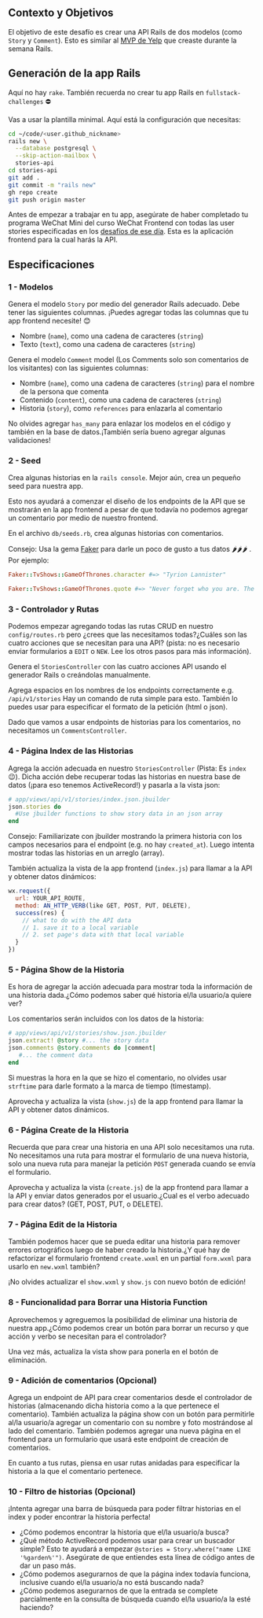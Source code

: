 ## Contexto y Objetivos

El objetivo de este desafío es crear una API Rails de dos modelos (como `Story` y `Comment`).
Esto es similar al [MVP de Yelp](https://kitt.lewagon.com/camps/194/challenges?path=05-Rails/03-Rails-story-Comments/02-Yelp-MVP) que creaste durante la semana Rails.



## Generación de la app Rails

Aquí no hay `rake`. También recuerda no crear tu app Rails en `fullstack-challenges` ⛔️

Vas a usar la plantilla minimal. Aquí está la configuración que necesitas:

```bash
cd ~/code/<user.github_nickname>
rails new \
  --database postgresql \
  --skip-action-mailbox \
  stories-api
cd stories-api
git add .
git commit -m "rails new"
gh repo create
git push origin master
```

Antes de empezar a trabajar en tu app, asegúrate de haber completado tu programa WeChat Mini del curso WeChat Frontend con todas las user stories especificadas en los [desafíos de ese día](https://kitt.lewagon.com/camps/236/challenges?path=04-Front-End/09-WX-MP-Frontend/01-WX-MP-Frontend-01). Esta es la aplicación frontend para la cual harás la API.

## Especificaciones

### 1 - Modelos

Genera el modelo `Story` por medio del generador Rails adecuado. Debe tener las siguientes columnas. ¡Puedes agregar todas las columnas que tu app frontend necesite! 😊

- Nombre (`name`), como una cadena de caracteres (`string`)
- Texto (`text`), como una cadena de caracteres (`string`)

Genera el modelo `Comment` model (Los Comments solo son comentarios de los visitantes) con las siguientes columnas:

- Nombre (`name`), como una cadena de caracteres (`string`) para el nombre de la persona que comenta
- Contenido (`content`), como una cadena de caracteres (`string`)
- Historia (`story`), como `references` para enlazarla al comentario

No olvides agregar `has_many` para enlazar los modelos en el código y también en la base de datos.¡También sería bueno agregar algunas validaciones!

### 2 - Seed

Crea algunas historias en la `rails console`. Mejor aún, crea un pequeño seed para nuestra app.

Esto nos ayudará a comenzar el diseño de los endpoints de la  API que se mostrarán en la app frontend a pesar de que todavía no podemos agregar un comentario por medio de nuestro frontend.

En el archivo `db/seeds.rb`, crea algunas historias con comentarios.

Consejo: Usa la gema [Faker](https://github.com/stympy/faker/) para darle un poco de gusto a tus datos 🌶️🌶️🌶️ . Por ejemplo:

```ruby
Faker::TvShows::GameOfThrones.character #=> "Tyrion Lannister"

Faker::TvShows::GameOfThrones.quote #=> "Never forget who you are. The rest of the world won't. Wear it like an armor and it can never be used against you."
```

### 3 - Controlador y Rutas

Podemos empezar agregando todas las rutas CRUD en nuestro `config/routes.rb` pero ¿crees que las necesitamos todas?¿Cuáles son las cuatro acciones que se necesitan para una API? (pista: no es necesario enviar formularios a `EDIT` o `NEW`. Lee los otros pasos para más información).

Genera el `StoriesController` con las cuatro acciones API usando el generador Rails o creándolas manualmente.

Agrega espacios en los nombres de los endpoints correctamente e.g. `/api/v1/stories` Hay un comando de ruta simple para esto. También lo puedes usar para especificar el formato de la petición (html o json).

Dado que vamos a usar endpoints de historias para los comentarios, no necesitamos un `CommentsController`.

### 4 - Página Index de las Historias

Agrega la acción adecuada en nuestro `StoriesController` (Pista: Es `index` 😉). Dicha acción debe recuperar todas las historias en nuestra base de datos (¡para eso tenemos ActiveRecord!) y pasarla a la vista json:

```ruby
# app/views/api/v1/stories/index.json.jbuilder
json.stories do
  #Use jbuilder functions to show story data in an json array
end
```

Consejo: Familiarizate con jbuilder mostrando la primera historia con los campos necesarios para el endpoint (e.g. no hay `created_at`). Luego intenta mostrar todas las historias en un arreglo (array).

También actualiza la vista de la app frontend (`index.js`) para llamar a la API y obtener datos dinámicos:

```js
wx.request({
  url: YOUR_API_ROUTE,
  method: AN_HTTP_VERB(like GET, POST, PUT, DELETE),
  success(res) {
    // what to do with the API data
    // 1. save it to a local variable
    // 2. set page's data with that local variable
  }
})
```

### 5 - Página Show de la Historia

Es hora de agregar la acción adecuada para mostrar toda la información de una historia dada.¿Cómo podemos saber qué historia el/la usuario/a quiere ver?

Los comentarios serán incluidos con los datos de la historia:

```ruby
# app/views/api/v1/stories/show.json.jbuilder
json.extract! @story #... the story data
json.comments @story.comments do |comment|
   #... the comment data
end
```

Si muestras la hora en la que se hizo el comentario, no olvides usar `strftime` para darle formato a la marca de tiempo (timestamp).

Aprovecha y actualiza la vista (`show.js`) de la app frontend para llamar la API y obtener datos dinámicos.

### 6 - Página Create de la Historia

Recuerda que para crear una historia en una API solo necesitamos una ruta. No necesitamos una ruta para mostrar el formulario de una nueva historia, solo una nueva ruta para manejar la petición `POST` generada cuando se envía el formulario.

Aprovecha y actualiza la vista  (`create.js`) de la app frontend para llamar a la API y enviar datos generados por el usuario.¿Cual es el verbo adecuado para crear datos? (GET, POST, PUT, o DELETE).


### 7 - Página Edit de la Historia

También podemos hacer que se pueda editar una historia para remover errores ortográficos luego de haber creado la historia.¿Y qué hay de refactorizar el formulario frontend `create.wxml` en un partial `form.wxml` para usarlo en `new.wxml` también?

¡No olvides actualizar el `show.wxml` y `show.js` con nuevo botón de edición!

### 8 - Funcionalidad para Borrar una Historia Function

Aprovechemos y agreguemos la posibilidad de eliminar una historia de nuestra app.¿Cómo podemos crear un botón para borrar un recurso y que acción y verbo se necesitan para el controlador?

Una vez más, actualiza la vista show para ponerla en el botón de eliminación.


### 9 - Adición de comentarios (Opcional)

Agrega un endpoint de API para crear comentarios desde el controlador de historias (almacenando dicha historia como a la que pertenece el comentario). También actualiza la página show con un botón para permitirle al/la usuario/a agregar un comentario con su nombre y foto mostrándose al lado del comentario. También podemos agregar una nueva página en el frontend para un formulario que usará este endpoint de creación de comentarios.

En cuanto a tus rutas, piensa en usar rutas anidadas para especificar la historia a la que el comentario pertenece.


### 10 - Filtro de historias (Opcional)

¡Intenta agregar una barra de búsqueda para poder filtrar historias en el index y poder encontrar la historia perfecta!

- ¿Cómo podemos encontrar la historia que el/la usuario/a busca?
- ¿Qué método ActiveRecord podemos usar para crear un buscador simple? Esto te ayudará a empezar `@stories = Story.where("name LIKE '%garden%'")`. Asegúrate de que entiendes esta línea de código antes de dar un paso más.
- ¿Cómo podemos asegurarnos de que la página index todavía funciona, inclusive cuando el/la usuario/a no está buscando nada?
- ¿Cómo podemos asegurarnos de que la entrada se complete parcialmente en la consulta de búsqueda cuando el/la usuario/a la esté haciendo?

